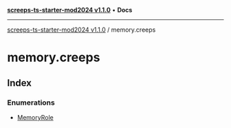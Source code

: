 [**screeps-ts-starter-mod2024 v1.1.0**](../README.md) • **Docs**

***

[screeps-ts-starter-mod2024 v1.1.0](../modules.md) / memory.creeps

# memory.creeps

## Index

### Enumerations

- [MemoryRole](enumerations/MemoryRole.md)
